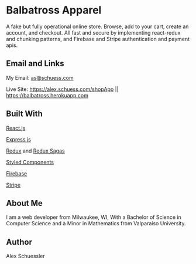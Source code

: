 Balbatross Apparel 
=======
A fake but fully operational online store. Browse, add to your cart, create an account, and checkout. All fast and secure by implementing react-redux and chunking patterns, and Firebase and Stripe authentication and payment apis.

## Email and Links
My Email: as@schuess.com

Live Site: https://alex.schuess.com/shopApp || https://balbatross.herokuapp.com

## Built With
   [React.js](https://github.com/facebook/react)
   
   [Express.js](https://github.com/expressjs/express)
   
   [Redux](https://github.com/reduxjs/redux) and 
   [Redux Sagas](https://github.com/redux-saga/redux-saga)
   
   [Styled Components](https://github.com/styled-components/styled-components)
   
   [Firebase](https://firebase.google.com/docs)
   
   [Stripe](https://stripe.com/docs) 

## About Me
I am a web developer from Milwaukee, WI, With a Bachelor of Science in Computer Science and a Minor in Mathematics from Valparaiso University.

## Author 
Alex Schuessler
